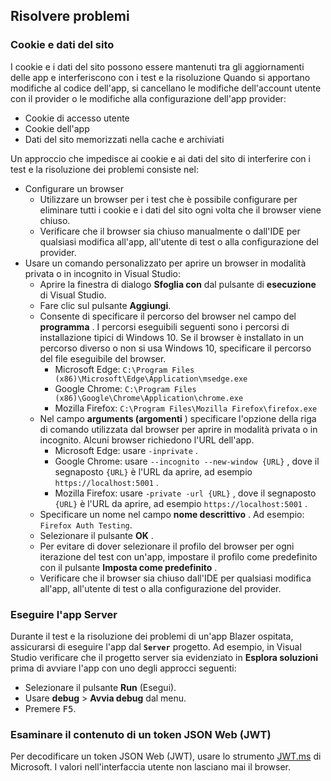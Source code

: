 ## <a name="troubleshoot"></a>Risolvere problemi

### <a name="cookies-and-site-data"></a>Cookie e dati del sito

I cookie e i dati del sito possono essere mantenuti tra gli aggiornamenti delle app e interferiscono con i test e la risoluzione Quando si apportano modifiche al codice dell'app, si cancellano le modifiche dell'account utente con il provider o le modifiche alla configurazione dell'app provider:

* Cookie di accesso utente
* Cookie dell'app
* Dati del sito memorizzati nella cache e archiviati

Un approccio che impedisce ai cookie e ai dati del sito di interferire con i test e la risoluzione dei problemi consiste nel:

* Configurare un browser
  * Utilizzare un browser per i test che è possibile configurare per eliminare tutti i cookie e i dati del sito ogni volta che il browser viene chiuso.
  * Verificare che il browser sia chiuso manualmente o dall'IDE per qualsiasi modifica all'app, all'utente di test o alla configurazione del provider.
* Usare un comando personalizzato per aprire un browser in modalità privata o in incognito in Visual Studio:
  * Aprire la finestra di dialogo **Sfoglia con** dal pulsante di **esecuzione** di Visual Studio.
  * Fare clic sul pulsante **Aggiungi**.
  * Consente di specificare il percorso del browser nel campo del **programma** . I percorsi eseguibili seguenti sono i percorsi di installazione tipici di Windows 10. Se il browser è installato in un percorso diverso o non si usa Windows 10, specificare il percorso del file eseguibile del browser.
    * Microsoft Edge: `C:\Program Files (x86)\Microsoft\Edge\Application\msedge.exe`
    * Google Chrome: `C:\Program Files (x86)\Google\Chrome\Application\chrome.exe`
    * Mozilla Firefox: `C:\Program Files\Mozilla Firefox\firefox.exe`
  * Nel campo **arguments (argomenti** ) specificare l'opzione della riga di comando utilizzata dal browser per aprire in modalità privata o in incognito. Alcuni browser richiedono l'URL dell'app.
    * Microsoft Edge: usare `-inprivate` .
    * Google Chrome: usare `--incognito --new-window {URL}` , dove il segnaposto `{URL}` è l'URL da aprire, ad esempio `https://localhost:5001` .
    * Mozilla Firefox: usare `-private -url {URL}` , dove il segnaposto `{URL}` è l'URL da aprire, ad esempio `https://localhost:5001` .
  * Specificare un nome nel campo **nome descrittivo** . Ad esempio: `Firefox Auth Testing`.
  * Selezionare il pulsante **OK** .
  * Per evitare di dover selezionare il profilo del browser per ogni iterazione del test con un'app, impostare il profilo come predefinito con il pulsante **Imposta come predefinito** .
  * Verificare che il browser sia chiuso dall'IDE per qualsiasi modifica all'app, all'utente di test o alla configurazione del provider.

### <a name="run-the-server-app"></a>Eseguire l'app Server

Durante il test e la risoluzione dei problemi di un'app Blazer ospitata, assicurarsi di eseguire l'app dal **`Server`** progetto. Ad esempio, in Visual Studio verificare che il progetto server sia evidenziato in **Esplora soluzioni** prima di avviare l'app con uno degli approcci seguenti:

* Selezionare il pulsante **Run** (Esegui).
* Usare **debug**  >  **Avvia debug** dal menu.
* Premere <kbd>F5</kbd>.

### <a name="inspect-the-content-of-a-json-web-token-jwt"></a>Esaminare il contenuto di un token JSON Web (JWT)

Per decodificare un token JSON Web (JWT), usare lo strumento [JWT.ms](https://jwt.ms/) di Microsoft. I valori nell'interfaccia utente non lasciano mai il browser.
